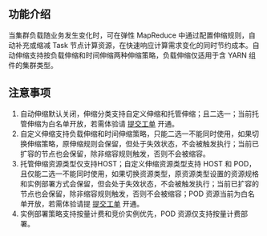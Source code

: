 ## 功能介绍
当集群负载随业务发生变化时，可在弹性 MapReduce 中通过配置伸缩规则，自动补充或缩减 Task 节点计算资源，在快速响应计算需求变化的同时节约成本。自动伸缩支持按负载伸缩和时间伸缩两种伸缩策略，负载伸缩仅适用于含 YARN 组件的集群类型。

## 注意事项
1. 自动伸缩默认关闭，伸缩分类支持自定义伸缩和托管伸缩；且二选一；当前托管伸缩为白名单开放，若需体验请 [提交工单](https://console.cloud.tencent.com/workorder/category) 开通。
2. 自定义伸缩支持负载伸缩和时间伸缩策略，只能二选一不能同时使用，如果切换伸缩策略，原伸缩规则会保留，但处于失效状态，不会被触发执行；当前已扩容的节点也会保留，除非缩容规则触发，否则不会被缩容。
3. 托管伸缩资源类型仅支持HOST；自定义伸缩资源类型支持 HOST 和 POD，且仅能二选一不能同时使用，如果切换资源类型，原资源类型设置的资源规格和实例部署方式会保留，但会处于失效状态，不会被触发执行；当前已扩容的节点也会保留，除非缩容规则触发，否则不会被缩容；POD 资源当前为白名单开放，若需体验请提 [提交工单](https://console.cloud.tencent.com/workorder/category) 开通。
4. 实例部署策略支持按量计费和竞价实例优先，POD 资源仅支持按量计费部署。

